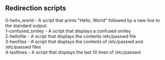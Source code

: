 ## Redirection scripts

0-hello_world - A script that prints "Hello, World" followed by a new line to the standard output.  
1-confused_smiley - A script that displays a confused smiley  
2-hellofile - A script that displays the contents /etc/passwd file  
3-twofiles - A script that displays the contents of /etc/passwd and /etc/passwd files  
4-lastlines - A script that displays the last 10 lines of /etc/passwd  